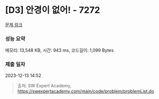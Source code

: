 # [D3] 안경이 없어! - 7272 

[문제 링크](https://swexpertacademy.com/main/code/problem/problemDetail.do?contestProbId=AWl0ZQ8qn7UDFAXz) 

### 성능 요약

메모리: 13,548 KB, 시간: 943 ms, 코드길이: 1,099 Bytes

### 제출 일자

2023-12-13 14:52



> 출처: SW Expert Academy, https://swexpertacademy.com/main/code/problem/problemList.do